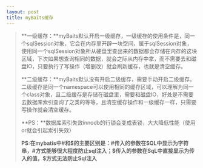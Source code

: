 ```yaml
---
layout: post
title: myBaits缓存
---
```


> **一级缓存：**myBaits默认开启一级缓存，一级缓存的使用条件是，同一个sqlSession对象，它会在内存里开辟一块空间，属于sqlSession对象，使用同一个sqlSession对象所从硬盘里查出来的数据都会存储在内存的这块区域，下次如果想查询相同的数据，就会之际从内存中拿，而不需要去和磁盘IO，只要执行了写操作（增删改）就会刷新缓存，也就是清空缓存。
>
> **二级缓存：**myBaits默认没有开启二级缓存，需要手动开启二级缓存。二级缓存是同一个namespace可以使用相同的缓存区域，可以理解为同一个class对象，且二级缓存是存储在磁盘里，需要和磁盘IO，好处是不需要去数据库索引查询了之类的等等，且清空缓存操作和一级缓存一样，只需要写操作就会清空缓存。
>
> **PS：**数据库索引失效innodb的行锁会变成表锁，大大降低性能（使用or就会引起索引失效）
>
> **PS:在mybatis中#和$的主要区别是：#传入的参数在SQL中显示为字符串，#方式能够很大程度防止sql注入；$传入的参数在SqL中直接显示为传入的值，$方式无法防止Sql注入**